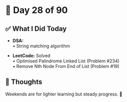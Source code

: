 # 📅 Day 28 of 90

## ✅ What I Did Today
- **DSA:**  
  • String matching algorithm  

- **LeetCode:** Solved  
  • Optimised Palindrome Linked List (Problem #234)  
  • Remove Nth Node From End of List (Problem #19)  

## 💭 Thoughts
Weekends are for lighter learning but steady progress. 🚀
